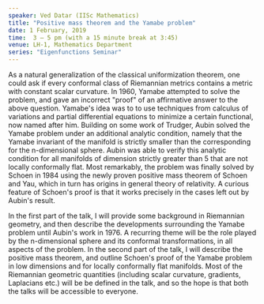 ```yaml
---
speaker: Ved Datar (IISc Mathematics)
title: "Positive mass theorem and the Yamabe problem"
date: 1 February, 2019
time:  3 – 5 pm (with a 15 minute break at 3:45)
venue: LH-1, Mathematics Department
series: "Eigenfunctions Seminar"
---
```


As a natural generalization of the classical
uniformization theorem, one could ask if every conformal
class of Riemannian metrics contains a metric with
constant scalar curvature. In 1960, Yamabe attempted to
solve the problem, and gave an incorrect "proof" of an
affirmative answer to the above question. Yamabe's idea
was to to use techniques from calculus of variations and
partial differential equations to minimize a certain
functional, now named after him. Building on some work of
Trudger, Aubin solved the Yamabe problem under an
additional analytic condition, namely that the Yamabe
invariant of the manifold is strictly smaller than the
corresponding for the n-dimensional sphere. Aubin was
able to verify this analytic condition for all manifolds
of dimension strictly greater than 5 that are not locally
conformally flat. Most remarkably, the problem was finally
solved by Schoen in 1984 using the newly proven positive
mass theorem of Schoen and Yau, which in turn has origins
in general theory of relativity. A curious feature of
Schoen's proof is that it works precisely in the cases
left out by Aubin's result. 



In the first part of the talk, I will provide some
background in Riemannian geometry, and then describe the
developments surrounding the Yamabe problem until Aubin's
work in 1976. A recurring theme will be the role played by
the n-dimensional sphere and its conformal transformations,
in all aspects of the problem. In the second part of the talk,
I will describe the positive mass theorem, and outline Schoen's
proof of the Yamabe problem in low dimensions and for locally
conformally flat manifolds. Most of the Riemannian geometric
quantities (including scalar curvature, gradients, Laplacians
etc.) will be be defined in the talk, and so the hope is that
both the talks will be accessible to everyone. 
